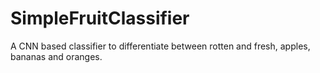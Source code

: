 # SimpleFruitClassifier
A CNN based classifier to differentiate between rotten and fresh, apples, bananas and oranges.

